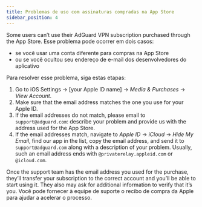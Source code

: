 ```yaml
---
title: Problemas de uso com assinaturas compradas na App Store
sidebar_position: 4
---
```


Some users can’t use their AdGuard VPN subscription purchased through the App Store. Esse problema pode ocorrer em dois casos:

- se você usar uma conta diferente para compras na App Store
- ou se você ocultou seu endereço de e-mail dos desenvolvedores do aplicativo

Para resolver esse problema, siga estas etapas:

1. Go to iOS Settings → [your Apple ID name] → *Media & Purchases* → *View Account*.
1. Make sure that the email address matches the one you use for your Apple ID.
1. If the email addresses do not match, please email to `support@adguard.com`: describe your problem and provide us with the address used for the App Store.
1. If the email addresses match, navigate to *Apple ID* → *iCloud* → *Hide My Email*, find our app in the list, copy the email address, and send it to `support@adguard.com` along with a description of your problem. Usually, such an email address ends with `@privaterelay.appleid.com` or `@icloud.com`.

Once the support team has the email address you used for the purchase, they’ll transfer your subscription to the correct account and you’ll be able to start using it. They also may ask for additional information to verify that it’s you. Você pode fornecer à equipe de suporte o recibo de compra da Apple para ajudar a acelerar o processo.
